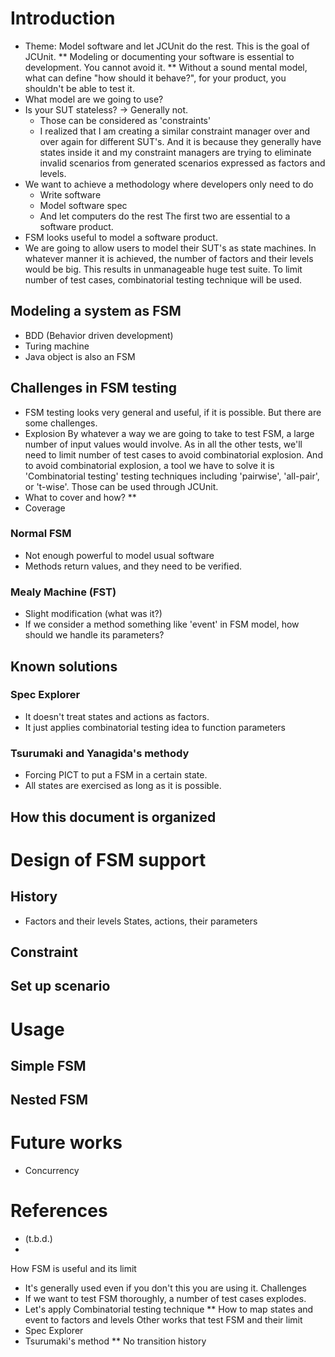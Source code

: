 # Introduction
* Theme: Model software and let JCUnit do the rest. This is the goal of JCUnit.
** Modeling or documenting your software is essential to development. You cannot avoid it.
** Without a sound mental model, what can define "how should it behave?", for your product, you shouldn't be able to test it.
* What model are we going to use?
* Is your SUT stateless? -> Generally not.
  - Those can be considered as 'constraints'
  - I realized that I am creating a similar constraint manager over and over again for
   different SUT's. And it is because they generally have states inside it and
   my constraint managers are trying to eliminate invalid scenarios from generated 
    scenarios expressed as factors and levels.
* We want to achieve a methodology where developers only need to do
  - Write software
  - Model software spec
  - And let computers do the rest
  The first two are essential to a software product.
* FSM looks useful to model a software product.
* We are going to allow users to model their SUT's as state machines. In 
  whatever manner it is achieved, the number of factors and their levels would be
  big. This results in unmanageable huge test suite.
  To limit number of test cases, combinatorial testing technique will be used.
## Modeling a system as FSM
* BDD (Behavior driven development)
* Turing machine
* Java object is also an FSM

## Challenges in FSM testing
* FSM testing looks very general and useful, if it is possible. But there are some challenges.
* Explosion
  By whatever a way we are going to take to test FSM, a large number of input values would involve.
  As in all the other tests, we'll need to limit number of test cases to avoid combinatorial explosion.
  And to avoid combinatorial explosion, a tool we have to solve it is 'Combinatorial testing' testing techniques
  including 'pairwise', 'all-pair', or 't-wise'. Those can be used through JCUnit.
* What to cover and how?
** 
* Coverage
### Normal FSM
* Not enough powerful to model usual software
* Methods return values, and they need to be verified.
### Mealy Machine (FST)
* Slight modification (what was it?)
* If we consider a method something like 'event' in FSM model, how should we handle its parameters?
## Known solutions
### Spec Explorer
* It doesn't treat states and actions as factors. 
* It just applies combinatorial testing idea to function parameters
### Tsurumaki and Yanagida's methody 
* Forcing PICT to put a FSM in a certain state.
* All states are exercised as long as it is possible.

## How this document is organized 
# Design of FSM support
## History
* Factors and their levels
States, actions, their parameters
## Constraint
## Set up scenario

# Usage
## Simple FSM

## Nested FSM
# Future works
* Concurrency
# References
* (t.b.d.)
*

How FSM is useful and its limit
* It's generally used even if you don't this you are using it.
Challenges
* If we want to test FSM thoroughly, a number of test cases explodes.
* Let's apply Combinatorial testing technique
** How to map states and event to factors and levels
Other works that test FSM and their limit
* Spec Explorer
* Tsurumaki's method
** No transition history


